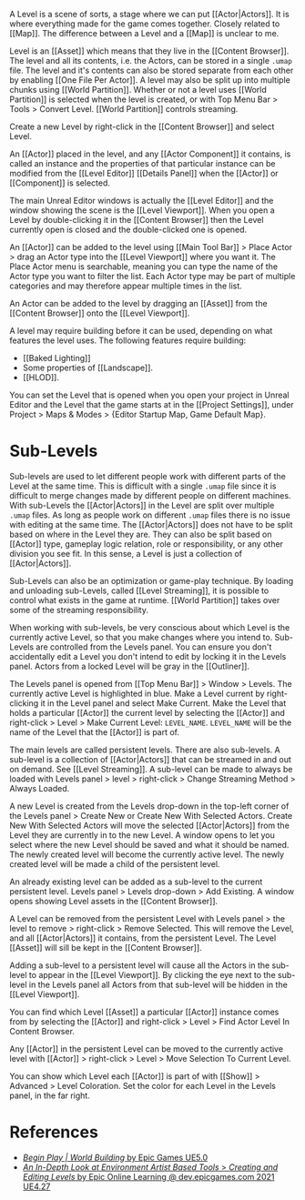 A Level is a scene of sorts, a stage where we can put [[Actor|Actors]].
It is where everything made for the game comes together.
Closely related to [[Map]].
The difference between a Level and a [[Map]] is unclear to me.

Level is an [[Asset]] which means that they live in the [[Content Browser]].
The level and all its contents, i.e. the Actors, can be stored in a single `.umap` file.
The level and it's contents can also be stored separate from each other by enabling [[One File Per Actor]].
A level may also be split up into multiple chunks using [[World Partition]].
Whether or not a level uses [[World Partition]] is selected when the level is created, or with Top Menu Bar > Tools > Convert Level.
[[World Partition]] controls streaming.

Create a new Level by right-click in the [[Content Browser]] and select Level.

An [[Actor]] placed in the level, and any [[Actor Component]] it contains, is called an instance and the properties of that particular instance can be modified from the [[Level Editor]] [[Details Panel]] when the [[Actor]] or [[Component]] is selected.

The main Unreal Editor windows is actually the [[Level Editor]] and the window showing the scene is the [[Level Viewport]].
When you open a Level by double-clicking it in the [[Content Browser]] then the Level currently open is closed and the double-clicked one is opened.

An [[Actor]] can be added to the level using [[Main Tool Bar]] > Place Actor > drag an Actor type into the [[Level Viewport]] where you want it.
The Place Actor menu is searchable, meaning you can type the name of the Actor type you want to filter the list.
Each Actor type may be part of multiple categories and may therefore appear multiple times in the list.

An Actor can be added to the level by dragging an [[Asset]] from the [[Content Browser]] onto the [[Level Viewport]].

A level may require building before it can be used, depending on what features the level uses.
The following features require building:
- [[Baked Lighting]]
- Some properties of [[Landscape]].
- [[HLOD]].

You can set the Level that is opened when you open your project in Unreal Editor and the Level that the game starts at in the [[Project Settings]], under Project > Maps & Modes > {Editor Startup Map, Game Default Map}.


# Sub-Levels

Sub-levels are used to let different people work with different parts of the Level at the same time.
This is difficult with a single `.umap` file since it is difficult to merge changes made by different people on different machines.
With sub-Levels the [[Actor|Actors]] in the Level are split over multiple `.umap` files.
As long as people work on different `.umap` files there is no issue with editing at the same time.
The [[Actor|Actors]] does not have to be split based on where in the Level they are.
They can also be split based on [[Actor]] type, gameplay logic relation, role or responsibility, or any other division you see fit.
In this sense, a Level is just a collection of [[Actor|Actors]].

Sub-Levels can also be an optimization or game-play technique.
By loading and unloading sub-Levels, called [[Level Streaming]], it is possible to control what exists in the game at runtime.
[[World Partition]] takes over some of the streaming responsibility.

When working with sub-levels, be very conscious about which Level is the currently active Level,
so that you make changes where you intend to.
Sub-Levels are controlled from the Levels panel.
You can ensure you don't accidentally edit a Level you don't intend to edit by locking it in the Levels panel.
Actors from a locked Level will be gray in the [[Outliner]].

The Levels panel is opened from [[Top Menu Bar]] > Window > Levels.
The currently active Level is highlighted in blue.
Make a Level current by right-clicking it in the Level panel and select Make Current.
Make the Level that holds a particular [[Actor]] the current level by selecting the [[Actor]] and right-click > Level > Make Current Level: `LEVEL_NAME`.
`LEVEL_NAME` will be the name of the Level that the [[Actor]] is part of.

The main levels are called persistent levels.
There are also sub-levels.
A sub-level is a collection of [[Actor|Actors]] that can be streamed in and out on demand.
See [[Level Streaming]].
A sub-level can be made to always be loaded with Levels panel > level > right-click > Change Streaming Method > Always Loaded.

A new Level is created from the Levels drop-down in the top-left corner of the Levels panel > Create New or Create New With Selected Actors.
Create New With Selected Actors will move the selected [[Actor|Actors]] from the Level they are currently in to the new Level.
A window opens to let you select where the new Level should be saved and what it should be named.
The newly created level will become the currently active level.
The newly created level will be made a child of the persistent level.

An already existing level can be added as a sub-level to the current persistent level.
Levels panel > Levels drop-down > Add Existing.
A window opens showing Level assets in the [[Content Browser]].

A Level can be removed from the persistent Level with Levels panel > the level to remove > right-click > Remove Selected.
This will remove the Level, and all [[Actor|Actors]] it contains, from the persistent Level.
The Level [[Asset]] will sill be kept in the [[Content Browser]].

Adding a sub-level to a persistent level will cause all the Actors in the sub-level to appear in the [[Level Viewport]].
By clicking the eye next to the sub-level in the Levels panel all Actors from that sub-level will be hidden in the [[Level Viewport]].

You can find which Level [[Asset]] a particular [[Actor]] instance comes from by selecting the [[Actor]] and right-click > Level > Find Actor Level In Content Browser.

Any [[Actor]] in the persistent Level can be moved to the currently active level with [[Actor]] > right-click > Level > Move Selection To Current Level.

You can show which Level each [[Actor]] is part of with [[Show]] > Advanced > Level Coloration.
Set the color for each Level in the Levels panel, in the far right.

# References

- [_Begin Play | World Building_ by Epic Games UE5.0](https://dev.epicgames.com/community/learning/tutorials/9k9B/unreal-engine-begin-play-world-building)
- [_An In-Depth Look at Environment Artist Based Tools_ > _Creating and Editing Levels_ by Epic Online Learning @ dev.epicgames.com 2021 UE4.27](https://dev.epicgames.com/community/learning/courses/3G/unreal-engine-an-in-depth-look-at-environment-artist-based-tools/L79/unreal-engine-creating-and-editing-levels)